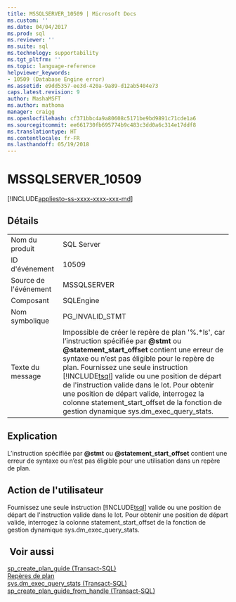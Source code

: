 ```yaml
---
title: MSSQLSERVER_10509 | Microsoft Docs
ms.custom: ''
ms.date: 04/04/2017
ms.prod: sql
ms.reviewer: ''
ms.suite: sql
ms.technology: supportability
ms.tgt_pltfrm: ''
ms.topic: language-reference
helpviewer_keywords:
- 10509 (Database Engine error)
ms.assetid: e9dd5357-ee3d-420a-9a89-d12ab5404e73
caps.latest.revision: 9
author: MashaMSFT
ms.author: mathoma
manager: craigg
ms.openlocfilehash: cf371bbc4a9a80608c5171be9bd9891c71cde1a6
ms.sourcegitcommit: ee661730fb695774b9c483c3dd0a6c314e17ddf8
ms.translationtype: HT
ms.contentlocale: fr-FR
ms.lasthandoff: 05/19/2018
---
```

# <a name="mssqlserver10509"></a>MSSQLSERVER_10509
[!INCLUDE[appliesto-ss-xxxx-xxxx-xxx-md](../../includes/appliesto-ss-xxxx-xxxx-xxx-md.md)]
  
## <a name="details"></a>Détails  
  
|||  
|-|-|  
|Nom du produit|SQL Server|  
|ID d'événement|10509|  
|Source de l'événement|MSSQLSERVER|  
|Composant|SQLEngine|  
|Nom symbolique|PG_INVALID_STMT|  
|Texte du message|Impossible de créer le repère de plan '%.\*ls', car l’instruction spécifiée par **@stmt** ou **@statement_start_offset** contient une erreur de syntaxe ou n’est pas éligible pour le repère de plan. Fournissez une seule instruction [!INCLUDE[tsql](../../includes/tsql-md.md)] valide ou une position de départ de l'instruction valide dans le lot. Pour obtenir une position de départ valide, interrogez la colonne statement_start_offset de la fonction de gestion dynamique sys.dm_exec_query_stats.|  
  
## <a name="explanation"></a>Explication  
L’instruction spécifiée par **@stmt** ou **@statement_start_offset** contient une erreur de syntaxe ou n’est pas éligible pour une utilisation dans un repère de plan.  
  
## <a name="user-action"></a>Action de l'utilisateur  
Fournissez une seule instruction [!INCLUDE[tsql](../../includes/tsql-md.md)] valide ou une position de départ de l'instruction valide dans le lot. Pour obtenir une position de départ valide, interrogez la colonne statement_start_offset de la fonction de gestion dynamique sys.dm_exec_query_stats.  
  
## <a name="see-also"></a> Voir aussi  
[sp_create_plan_guide &#40;Transact-SQL&#41;](~/relational-databases/system-stored-procedures/sp-create-plan-guide-transact-sql.md)  
[Repères de plan](~/relational-databases/performance/plan-guides.md)  
[sys.dm_exec_query_stats &#40;Transact-SQL&#41;](~/relational-databases/system-dynamic-management-views/sys-dm-exec-query-stats-transact-sql.md)  
[sp_create_plan_guide_from_handle &#40;Transact-SQL&#41;](~/relational-databases/system-stored-procedures/sp-create-plan-guide-from-handle-transact-sql.md)  
  
